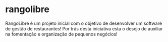 rangolibre
==========
RangoLibre é um projeto inicial com o objetivo de desenvolver um software de gestão de restaurantes! Por trás desta iniciativa esta o desejo de auxiliar na fomentação e organização de pequenos negócios!
